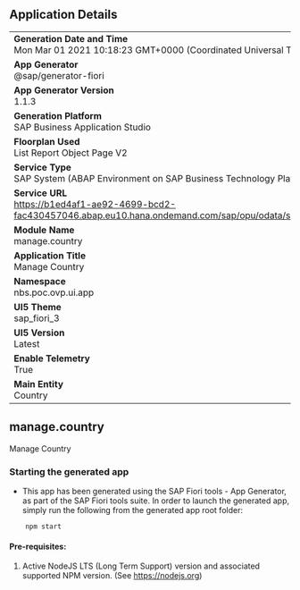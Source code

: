 ## Application Details
|               |
| ------------- |
|**Generation Date and Time**<br>Mon Mar 01 2021 10:18:23 GMT+0000 (Coordinated Universal Time)|
|**App Generator**<br>@sap/generator-fiori|
|**App Generator Version**<br>1.1.3|
|**Generation Platform**<br>SAP Business Application Studio|
|**Floorplan Used**<br>List Report Object Page V2|
|**Service Type**<br>SAP System (ABAP Environment on SAP Business Technology Platform)|
|**Service URL**<br>https://b1ed4af1-ae92-4699-bcd2-fac430457046.abap.eu10.hana.ondemand.com/sap/opu/odata/sap/ZPOCO_UI_COUNTRY_O2/
|**Module Name**<br>manage.country|
|**Application Title**<br>Manage Country|
|**Namespace**<br>nbs.poc.ovp.ui.app|
|**UI5 Theme**<br>sap_fiori_3|
|**UI5 Version**<br>Latest|
|**Enable Telemetry**<br>True|
|**Main Entity**<br>Country|

## manage.country

Manage Country

### Starting the generated app

-   This app has been generated using the SAP Fiori tools - App Generator, as part of the SAP Fiori tools suite.  In order to launch the generated app, simply run the following from the generated app root folder:

```
    npm start
```


#### Pre-requisites:

1. Active NodeJS LTS (Long Term Support) version and associated supported NPM version.  (See https://nodejs.org)


